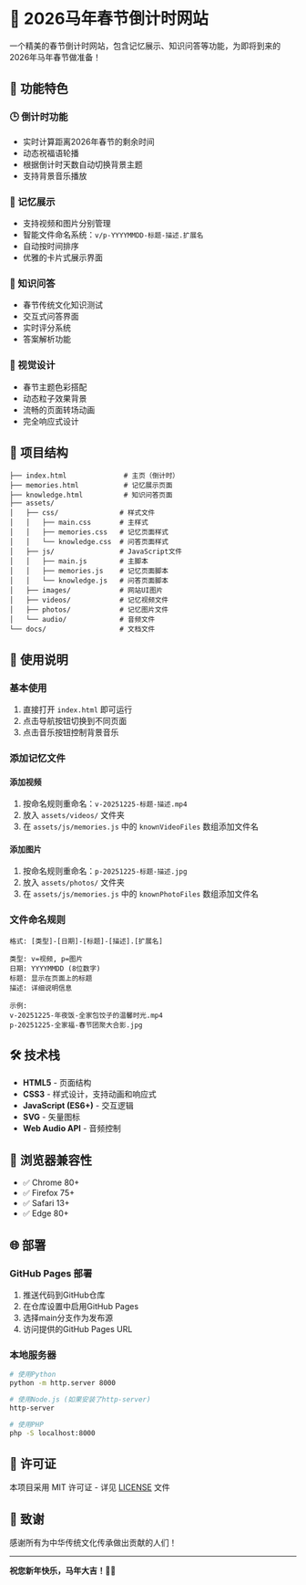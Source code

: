 # 🐴 2026马年春节倒计时网站

一个精美的春节倒计时网站，包含记忆展示、知识问答等功能，为即将到来的2026年马年春节做准备！

## 🌟 功能特色

### 🕒 倒计时功能
- 实时计算距离2026年春节的剩余时间
- 动态祝福语轮播
- 根据倒计时天数自动切换背景主题
- 支持背景音乐播放

### 📸 记忆展示
- 支持视频和图片分别管理
- 智能文件命名系统：`v/p-YYYYMMDD-标题-描述.扩展名`
- 自动按时间排序
- 优雅的卡片式展示界面

### 🧠 知识问答
- 春节传统文化知识测试
- 交互式问答界面
- 实时评分系统
- 答案解析功能

### 🎨 视觉设计
- 春节主题色彩搭配
- 动态粒子效果背景
- 流畅的页面转场动画
- 完全响应式设计

## 📁 项目结构

```
├── index.html              # 主页（倒计时）
├── memories.html           # 记忆展示页面
├── knowledge.html          # 知识问答页面
├── assets/
│   ├── css/               # 样式文件
│   │   ├── main.css       # 主样式
│   │   ├── memories.css   # 记忆页面样式
│   │   └── knowledge.css  # 问答页面样式
│   ├── js/                # JavaScript文件
│   │   ├── main.js        # 主脚本
│   │   ├── memories.js    # 记忆页面脚本
│   │   └── knowledge.js   # 问答页面脚本
│   ├── images/            # 网站UI图片
│   ├── videos/            # 记忆视频文件
│   ├── photos/            # 记忆图片文件
│   └── audio/             # 音频文件
└── docs/                  # 文档文件
```

## 🚀 使用说明

### 基本使用
1. 直接打开 `index.html` 即可运行
2. 点击导航按钮切换到不同页面
3. 点击音乐按钮控制背景音乐

### 添加记忆文件

#### 添加视频
1. 按命名规则重命名：`v-20251225-标题-描述.mp4`
2. 放入 `assets/videos/` 文件夹
3. 在 `assets/js/memories.js` 中的 `knownVideoFiles` 数组添加文件名

#### 添加图片  
1. 按命名规则重命名：`p-20251225-标题-描述.jpg`
2. 放入 `assets/photos/` 文件夹
3. 在 `assets/js/memories.js` 中的 `knownPhotoFiles` 数组添加文件名

### 文件命名规则
```
格式: [类型]-[日期]-[标题]-[描述].[扩展名]

类型: v=视频, p=图片
日期: YYYYMMDD (8位数字)
标题: 显示在页面上的标题
描述: 详细说明信息

示例:
v-20251225-年夜饭-全家包饺子的温馨时光.mp4
p-20251225-全家福-春节团聚大合影.jpg
```

## 🛠️ 技术栈

- **HTML5** - 页面结构
- **CSS3** - 样式设计，支持动画和响应式
- **JavaScript (ES6+)** - 交互逻辑
- **SVG** - 矢量图标
- **Web Audio API** - 音频控制

## 📱 浏览器兼容性

- ✅ Chrome 80+
- ✅ Firefox 75+
- ✅ Safari 13+
- ✅ Edge 80+

## 🌐 部署

### GitHub Pages 部署
1. 推送代码到GitHub仓库
2. 在仓库设置中启用GitHub Pages
3. 选择main分支作为发布源
4. 访问提供的GitHub Pages URL

### 本地服务器
```bash
# 使用Python
python -m http.server 8000

# 使用Node.js (如果安装了http-server)
http-server

# 使用PHP
php -S localhost:8000
```

## 📄 许可证

本项目采用 MIT 许可证 - 详见 [LICENSE](LICENSE) 文件

## 🙏 致谢

感谢所有为中华传统文化传承做出贡献的人们！

---

**祝您新年快乐，马年大吉！🐴🎊**